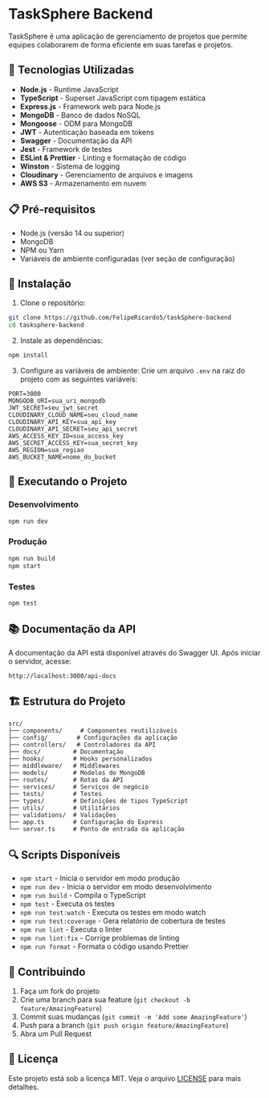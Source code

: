 # TaskSphere Backend

TaskSphere é uma aplicação de gerenciamento de projetos que permite equipes colaborarem de forma eficiente em suas tarefas e projetos.

## 🚀 Tecnologias Utilizadas

- **Node.js** - Runtime JavaScript
- **TypeScript** - Superset JavaScript com tipagem estática
- **Express.js** - Framework web para Node.js
- **MongoDB** - Banco de dados NoSQL
- **Mongoose** - ODM para MongoDB
- **JWT** - Autenticação baseada em tokens
- **Swagger** - Documentação da API
- **Jest** - Framework de testes
- **ESLint & Prettier** - Linting e formatação de código
- **Winston** - Sistema de logging
- **Cloudinary** - Gerenciamento de arquivos e imagens
- **AWS S3** - Armazenamento em nuvem

## 📋 Pré-requisitos

- Node.js (versão 14 ou superior)
- MongoDB
- NPM ou Yarn
- Variáveis de ambiente configuradas (ver seção de configuração)

## 🔧 Instalação

1. Clone o repositório:
```bash
git clone https://github.com/FelipeRicardo5/taskSphere-backend
cd tasksphere-backend
```

2. Instale as dependências:
```bash
npm install
```

3. Configure as variáveis de ambiente:
Crie um arquivo `.env` na raiz do projeto com as seguintes variáveis:
```env
PORT=3000
MONGODB_URI=sua_uri_mongodb
JWT_SECRET=seu_jwt_secret
CLOUDINARY_CLOUD_NAME=seu_cloud_name
CLOUDINARY_API_KEY=sua_api_key
CLOUDINARY_API_SECRET=seu_api_secret
AWS_ACCESS_KEY_ID=sua_access_key
AWS_SECRET_ACCESS_KEY=sua_secret_key
AWS_REGION=sua_regiao
AWS_BUCKET_NAME=nome_do_bucket
```

## 🚀 Executando o Projeto

### Desenvolvimento
```bash
npm run dev
```

### Produção
```bash
npm run build
npm start
```

### Testes
```bash
npm test
```

## 📚 Documentação da API

A documentação da API está disponível através do Swagger UI. Após iniciar o servidor, acesse:
```
http://localhost:3000/api-docs
```

## 🏗️ Estrutura do Projeto

```
src/
├── components/     # Componentes reutilizáveis
├── config/        # Configurações da aplicação
├── controllers/   # Controladores da API
├── docs/         # Documentação
├── hooks/        # Hooks personalizados
├── middleware/   # Middlewares
├── models/       # Modelos do MongoDB
├── routes/       # Rotas da API
├── services/     # Serviços de negócio
├── tests/        # Testes
├── types/        # Definições de tipos TypeScript
├── utils/        # Utilitários
├── validations/  # Validações
├── app.ts        # Configuração do Express
└── server.ts     # Ponto de entrada da aplicação
```

## 🔍 Scripts Disponíveis

- `npm start` - Inicia o servidor em modo produção
- `npm run dev` - Inicia o servidor em modo desenvolvimento
- `npm run build` - Compila o TypeScript
- `npm test` - Executa os testes
- `npm run test:watch` - Executa os testes em modo watch
- `npm run test:coverage` - Gera relatório de cobertura de testes
- `npm run lint` - Executa o linter
- `npm run lint:fix` - Corrige problemas de linting
- `npm run format` - Formata o código usando Prettier

## 🤝 Contribuindo

1. Faça um fork do projeto
2. Crie uma branch para sua feature (`git checkout -b feature/AmazingFeature`)
3. Commit suas mudanças (`git commit -m 'Add some AmazingFeature'`)
4. Push para a branch (`git push origin feature/AmazingFeature`)
5. Abra um Pull Request

## 📝 Licença

Este projeto está sob a licença MIT. Veja o arquivo [LICENSE](LICENSE) para mais detalhes. 
